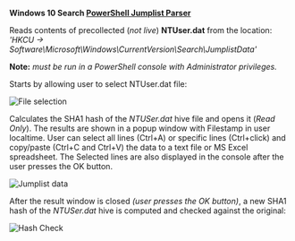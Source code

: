 **Windows 10 Search [PowerShell Jumplist Parser](https://github.com/kacos2000/Win10-Research/blob/master/JumpList/Jumplist.ps1)**


Reads contents of precollected (*not live*) **NTUser.dat** from the location:
*'HKCU -> Software\Microsoft\Windows\CurrentVersion\Search\JumplistData'*

**Note:** *must be run in a PowerShell console with Administrator privileges.*

Starts by allowing user to select NTUser.dat file:

![File selection](https://raw.githubusercontent.com/kacos2000/Win10-Research/master/JumpList/select.JPG)

Calculates the SHA1 hash of the *NTUSer.dat* hive file and opens it (*Read Only*). The results are shown in a popup window with Filestamp in user localtime.
User can select all lines (Ctrl+A) or specific lines (Ctrl+click) and copy/paste (Ctrl+C and Ctrl+V) the data to a text file or MS Excel spreadsheet. The Selected lines are also displayed in the console after the user presses the OK button.

![Jumplist data](https://raw.githubusercontent.com/kacos2000/Win10-Research/master/JumpList/results.JPG)

After the result window is closed *(user presses the OK button)*, a new SHA1 hash of the *NTUSer.dat* hive is computed and checked against the original:

![Hash Check](https://raw.githubusercontent.com/kacos2000/Win10-Research/master/JumpList/HashCheck.JPG)
